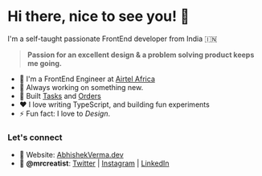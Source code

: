 # Hi there, nice to see you! 👋
I'm a self-taught passionate FrontEnd developer from India 🇮🇳

> **Passion for an excellent design & a problem solving product keeps me going.**

- 💼 I'm a FrontEnd Engineer at [Airtel Africa](https://airtel.africa/)
- 🔭 Always working on something new.
- 🌱 Built [Tasks](https://www.github.com/mrcreatist/tasks) and [Orders]((https://www.github.com/mrcreatist/orders))
- ❤️ I love writing TypeScript, and building fun experiments
- ⚡ Fun fact: I love to _Design_.

### Let's connect
- :balloon: Website: [AbhishekVerma.dev](https://abhishekverma.dev)
- :magnet: **@mrcreatist**: [Twitter](https://www.twitter.com/mrcreatist) | [Instagram](https://www.instagram.com/mrcreatist) | [LinkedIn](https://www.linkedin.com/in/mrcreatist)
